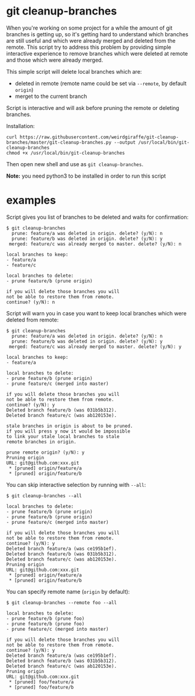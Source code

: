 # git cleanup-branches

When you're working on some project for a while the amount of git branches is
getting up, so it's getting hard to understand which branches are still useful
and which were already merged and deleted from the remote. This script try to
address this problem by providing simple interactive experience to remove branches
which were deleted at remote and those which were already merged.

This simple script will delete local branches which are:

- deleted in remote (remote name could be set via `--remote`, by default `origin`)
- merget to the current branch

Script is interactive and will ask before pruning the remote or deleting
branches.

Installation:

```
curl https://raw.githubusercontent.com/weirdgiraffe/git-cleanup-branches/master/git-cleanup-branches.py --output /usr/local/bin/git-cleanup-branches
chmod +x /usr/local/bin/git-cleanup-branches
```

Then open new shell and use as `git cleanup-branches`.

**Note:** you need python3 to be installed in order to run this script

# examples

Script gives you list of branches to be deleted and waits for confirmation:

```
$ git cleanup-branches
  prune: feature/a was deleted in origin. delete? (y/N): n
  prune: feature/b was deleted in origin. delete? (y/N): y
 merged: feature/c was already merged to master. delete? (y/N): n

local branches to keep:
- feature/a
- feature/c

local branches to delete:
- prune feature/b (prune origin)

if you will delete those branches you will
not be able to restore them from remote.
continue? (y/N): n
```

Script will warn you in case you want to keep local branches which were deleted
from remote:

```
$ git cleanup-branches
  prune: feature/a was deleted in origin. delete? (y/N): n
  prune: feature/b was deleted in origin. delete? (y/N): y
 merged: feature/c was already merged to master. delete? (y/N): y

local branches to keep:
- feature/a

local branches to delete:
- prune feature/b (prune origin)
- prune feature/c (merged into master)

if you will delete those branches you will
not be able to restore them from remote.
continue? (y/N): y
Deleted branch feature/b (was 031b5b312).
Deleted branch feature/c (was ab120153e).

stale branches in origin is about to be pruned.
if you will press y now it would be impossible
to link your stale local branches to stale
remote branches in origin.

prune remote origin? (y/N): y
Pruning origin
URL: git@github.com:xxx.git
 * [pruned] origin/feature/a
 * [pruned] origin/feature/b
```

You can skip interactive selection by running with `--all`:

```
$ git cleanup-branches --all

local branches to delete:
- prune feature/b (prune origin)
- prune feature/b (prune origin)
- prune feature/c (merged into master)

if you will delete those branches you will
not be able to restore them from remote.
continue? (y/N): y
Deleted branch feature/a (was ce195b1ef).
Deleted branch feature/b (was 031b5b312).
Deleted branch feature/c (was ab120153e).
Pruning origin
URL: git@github.com:xxx.git
 * [pruned] origin/feature/a
 * [pruned] origin/feature/b
```

You can specify remote name (`origin` by default):

```
$ git cleanup-branches --remote foo --all

local branches to delete:
- prune feature/b (prune foo)
- prune feature/b (prune foo)
- prune feature/c (merged into master)

if you will delete those branches you will
not be able to restore them from remote.
continue? (y/N): y
Deleted branch feature/a (was ce195b1ef).
Deleted branch feature/b (was 031b5b312).
Deleted branch feature/c (was ab120153e).
Pruning origin
URL: git@github.com:xxx.git
 * [pruned] foo/feature/a
 * [pruned] foo/feature/b
```
